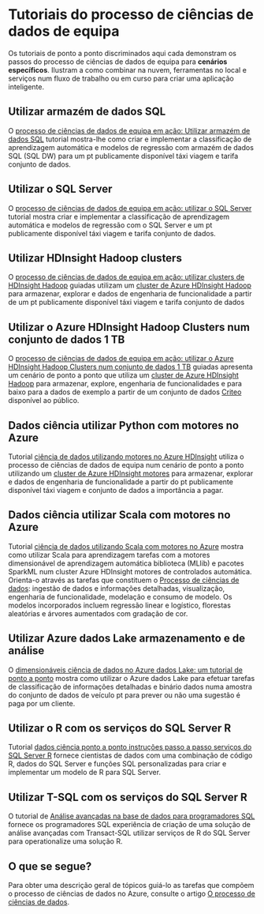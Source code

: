 <properties 
    pageTitle="Tutoriais do processo de ciências de dados de equipa | Microsoft Azure" 
    description="Walkthoughs Mostrar como combinar as ferramentas na nuvem e no local e serviços num fluxo de trabalho ou em curso para criar uma aplicação inteligente." 
    services="machine-learning" 
    documentationCenter="" 
    authors="bradsev"
    manager="jhubbard" 
    editor="cgronlun" />

<tags 
    ms.service="machine-learning" 
    ms.workload="data-services" 
    ms.tgt_pltfrm="na" 
    ms.devlang="na" 
    ms.topic="article" 
    ms.date="10/07/2016" 
    ms.author="bradsev" /> 


# <a name="team-data-science-process-walkthroughs"></a>Tutoriais do processo de ciências de dados de equipa

Os tutoriais de ponto a ponto discriminados aqui cada demonstram os passos do processo de ciências de dados de equipa para **cenários específicos**. Ilustram a como combinar na nuvem, ferramentas no local e serviços num fluxo de trabalho ou em curso para criar uma aplicação inteligente.

## <a name="use-sql-data-warehouse"></a>Utilizar armazém de dados SQL
O [processo de ciências de dados de equipa em ação: Utilizar armazém de dados SQL](machine-learning-data-science-process-sqldw-walkthrough.md) tutorial mostra-lhe como criar e implementar a classificação de aprendizagem automática e modelos de regressão com armazém de dados SQL (SQL DW) para um pt publicamente disponível táxi viagem e tarifa conjunto de dados.

## <a name="use-sql-server"></a>Utilizar o SQL Server
O [processo de ciências de dados de equipa em ação: utilizar o SQL Server](machine-learning-data-science-process-sql-walkthrough.md) tutorial mostra criar e implementar a classificação de aprendizagem automática e modelos de regressão com o SQL Server e um pt publicamente disponível táxi viagem e tarifa conjunto de dados.


## <a name="use-hdinsight-hadoop-clusters"></a>Utilizar HDInsight Hadoop clusters
O [processo de ciências de dados de equipa em ação: utilizar clusters de HDInsight Hadoop](machine-learning-data-science-process-hive-walkthrough.md) guiadas utilizam um [cluster de Azure HDInsight Hadoop](https://azure.microsoft.com/services/hdinsight/) para armazenar, explorar e dados de engenharia de funcionalidade a partir de um pt publicamente disponível táxi viagem e tarifa conjunto de dados


## <a name="use-azure-hdinsight-hadoop-clusters-on-a-1-tb-dataset"></a>Utilizar o Azure HDInsight Hadoop Clusters num conjunto de dados 1 TB
O [processo de ciências de dados de equipa em ação: utilizar o Azure HDInsight Hadoop Clusters num conjunto de dados 1 TB](machine-learning-data-science-process-hive-criteo-walkthrough.md) guiadas apresenta um cenário de ponto a ponto que utiliza um [cluster de Azure HDInsight Hadoop](https://azure.microsoft.com/services/hdinsight/) para armazenar, explore, engenharia de funcionalidades e para baixo para a dados de exemplo a partir de um conjunto de dados [Criteo](http://labs.criteo.com/downloads/download-terabyte-click-logs/) disponível ao público.


## <a name="data-science-using-python-with-spark-on-azure"></a>Dados ciência utilizar Python com motores no Azure
Tutorial [ciência de dados utilizando motores no Azure HDInsight](machine-learning-data-science-spark-overview.md) utiliza o processo de ciências de dados de equipa num cenário de ponto a ponto utilizando um [cluster de Azure HDInsight motores](https://azure.microsoft.com/services/hdinsight/) para armazenar, explorar e dados de engenharia de funcionalidade a partir do pt publicamente disponível táxi viagem e conjunto de dados a importância a pagar. 

## <a name="data-science-using-scala-with-spark-on-azure"></a>Dados ciência utilizar Scala com motores no Azure
Tutorial [ciência de dados utilizando Scala com motores no Azure](machine-learning-data-science-process-scala-walkthrough.md) mostra como utilizar Scala para aprendizagem tarefas com a motores dimensionável de aprendizagem automática biblioteca (MLlib) e pacotes SparkML num cluster Azure HDInsight motores de controlados automática. Orienta-o através as tarefas que constituem o [Processo de ciências de dados](http://aka.ms/datascienceprocess): ingestão de dados e informações detalhadas, visualização, engenharia de funcionalidade, modelação e consumo de modelo. Os modelos incorporados incluem regressão linear e logístico, florestas aleatórias e árvores aumentados com gradação de cor.


## <a name="use-azure-data-lake-storage-and-analytics"></a>Utilizar Azure dados Lake armazenamento e de análise
O [dimensionáveis ciência de dados no Azure dados Lake: um tutorial de ponto a ponto](machine-learning-data-science-process-data-lake-walkthrough.md) mostra como utilizar o Azure dados Lake para efetuar tarefas de classificação de informações detalhadas e binário dados numa amostra do conjunto de dados de veículo pt para prever ou não uma sugestão é paga por um cliente. 

## <a name="use-r-with-sql-server-r-services"></a>Utilizar o R com os serviços do SQL Server R
Tutorial [dados ciência ponto a ponto instruções passo a passo serviços do SQL Server R](https://msdn.microsoft.com/library/mt612857.aspx) fornece cientistas de dados com uma combinação de código R, dados do SQL Server e funções SQL personalizadas para criar e implementar um modelo de R para SQL Server.

## <a name="use-t-sql-with-sql-server-r-services"></a>Utilizar T-SQL com os serviços do SQL Server R
O tutorial de [Análise avançadas na base de dados para programadores SQL](https://msdn.microsoft.com/library/mt683480.aspx) fornece os programadores SQL experiência de criação de uma solução de análise avançadas com Transact-SQL utilizar serviços de R do SQL Server para operationalize uma solução R.

## <a name="whats-next"></a>O que se segue?

Para obter uma descrição geral de tópicos guiá-lo as tarefas que compõem o processo de ciências de dados no Azure, consulte o artigo [O processo de ciências de dados](http://aka.ms/datascienceprocess). 

